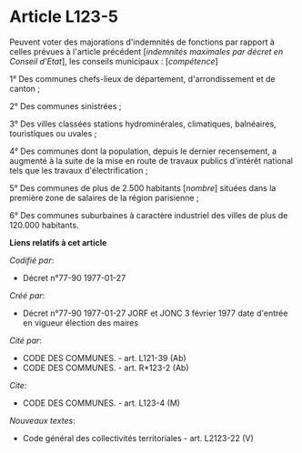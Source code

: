 # Article L123-5

Peuvent voter des majorations d'indemnités de fonctions par rapport à celles prévues à l'article précédent [*indemnités
maximales par décret en Conseil d'Etat*], les conseils municipaux : [*compétence*] 

1° Des communes chefs-lieux de département, d'arrondissement et de canton ; 

2° Des communes sinistrées ; 

3° Des villes classées stations hydrominérales, climatiques, balnéaires, touristiques ou uvales ; 

4° Des communes dont la population, depuis le dernier recensement, a augmenté à la suite de la mise en route de travaux
publics d'intérêt national tels que les travaux d'électrification ; 

5° Des communes de plus de 2.500 habitants [*nombre*] situées dans la première zone de salaires de la région parisienne ; 

6° Des communes suburbaines à caractère industriel des villes de plus de 120.000 habitants.

**Liens relatifs à cet article**

_Codifié par_:

  - Décret n°77-90 1977-01-27

_Créé par_:

  - Décret n°77-90 1977-01-27 JORF et JONC 3 février 1977 date d'entrée en vigueur élection des maires

_Cité par_:

  - CODE DES COMMUNES. - art. L121-39 (Ab)
  - CODE DES COMMUNES. - art. R*123-2 (Ab)

_Cite_:

  - CODE DES COMMUNES. - art. L123-4 (M)

_Nouveaux textes_:

  - Code général des collectivités territoriales - art. L2123-22 (V)
